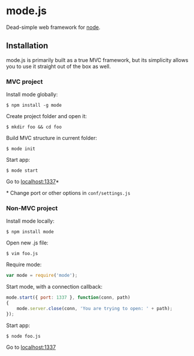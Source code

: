 mode.js
===

Dead-simple web framework for [node](http://nodejs.org).

## Installation

mode.js is primarily built as a true MVC framework, but its simplicity allows you to use it straight out of the box as well.

### MVC project

Install mode globally:

    $ npm install -g mode

Create project folder and open it:

    $ mkdir foo && cd foo

Build MVC structure in current folder:

    $ mode init

Start app:

    $ mode start

Go to [localhost:1337](http://localhost:1337)*

\* Change port or other options in `conf/settings.js`

### Non-MVC project

Install mode locally:

    $ npm install mode

Open new .js file:

    $ vim foo.js

Require mode:

```js
var mode = require('mode');
```

Start mode, with a connection callback:

```js
mode.start({ port: 1337 }, function(conn, path)
{
    mode.server.close(conn, 'You are trying to open: ' + path);
});
```

Start app:

    $ node foo.js

Go to [localhost:1337](http://localhost:1337)